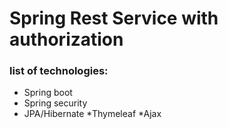 # Spring Rest Service with authorization 

### list of technologies:

* Spring boot
* Spring security
* JPA/Hibernate
*Thymeleaf
*Ajax
